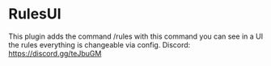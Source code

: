 # RulesUI
This plugin adds the command /rules with this command you can see in a UI the rules everything is changeable via config.
Discord: https://discord.gg/teJbuGM
  
